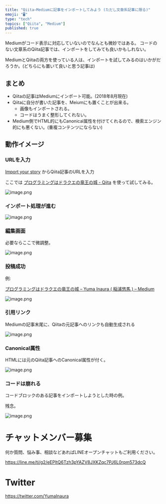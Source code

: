 ```yaml
---
title: "Qiita—Mediumに記事をインポートしてみよう (ただし文章系記事に限る)"
emoji: "🖥"
type: "tech"
topics: ["Qiita", "Medium"]
published: true
---
```


Mediumがコード表示に対応していないのでなんとも微妙ではある。
コードのない文章系のQiita記事では、インポートをしてみても良いかもしれない。

MediumとQiitaの両方を使っている人は、インポートを試してみるのはいかがだろうか。(どちらにも置いて良いと思う記事は)

## まとめ

- Qiitaの記事はMediumにインポート可能。(2018年8月現在)
- Qiitaに自分が書いた記事を、Meiumにも置くことが出来る。
  - 画像もインポートされる。
  - コードはうまく整形してくれない。
- Medium側でHTML的にもCanonical属性を付けてくれるので、検索エンジン的にも悪くない。(重複コンテンツにならない)

## 動作イメージ

### URLを入力

[Import your story](https://medium.com/p/import) からQiita記事のURLを入力

ここでは [プログラミングはドラクエの竜王の城 - Qiita](https://qiita.com/YumaInaura/items/bba1657b5f1f807830e3) を使って試してみる。

![image.png](https://qiita-image-store.s3.amazonaws.com/0/89618/c8ce45cc-0cd0-9f32-3f1c-7637e6d0d363.png)

### インポート処理が進む

![image.png](https://qiita-image-store.s3.amazonaws.com/0/89618/f7e79db8-bf10-7f06-f278-037b5bb71bae.png)

### 編集画面

必要ならここで微調整。

![image.png](https://qiita-image-store.s3.amazonaws.com/0/89618/e2ecdacd-abf2-4486-edb6-7ad3f0394b88.png)

### 投稿成功

例:

[プログラミングはドラクエの竜王の城 – Yuma Inaura ( 稲浦悠馬 ) – Medium](https://medium.com/@YumaInaura/%E3%83%97%E3%83%AD%E3%82%B0%E3%83%A9%E3%83%9F%E3%83%B3%E3%82%B0%E3%81%AF%E3%83%89%E3%83%A9%E3%82%AF%E3%82%A8%E3%81%AE%E7%AB%9C%E7%8E%8B%E3%81%AE%E5%9F%8E-6e6dcd771ba6)


![image.png](https://qiita-image-store.s3.amazonaws.com/0/89618/ac9de362-427c-9570-568c-89ee09d5daad.png)


### 引用リンク

Mediumの記事末尾に、Qiitaの元記事へのリンクも自動生成される

![image.png](https://qiita-image-store.s3.amazonaws.com/0/89618/976fc536-c8d3-6c26-b274-d9fe7184e2a4.png)

### Canonical属性

HTMLには元のQiita記事へのCanonical属性が付く。

![image.png](https://qiita-image-store.s3.amazonaws.com/0/89618/e064fc1e-2dfb-840d-a855-4a1be25a5446.png)

### コードは崩れる

コードブロックのある記事をインポートしようとした時の例。

残念。

![image.png](https://qiita-image-store.s3.amazonaws.com/0/89618/42051273-92f4-88a6-ceb2-ce1145137de2.png)









<!-- Update From Qiita API -->

# チャットメンバー募集


何か質問、悩み事、相談などあればLINEオープンチャットもご利用ください。

https://line.me/ti/g2/eEPltQ6Tzh3pYAZV8JXKZqc7PJ6L0rpm573dcQ





# Twitter


https://twitter.com/YumaInaura


<!-- Update From Qiita API -->


